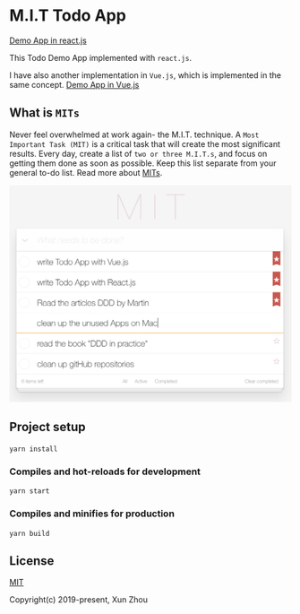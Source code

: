 # M.I.T Todo App

[Demo App in react.js](https://mit-todo-react.netlify.com/)

This Todo Demo App implemented with `react.js`.

I have also another implementation in `Vue.js`, which is implemented in the same concept.
[Demo App in Vue.js](https://mit-todo.netlify.com/)

## What is `MITs`
Never feel overwhelmed at work again- the M.I.T. technique. A `Most Important Task (MIT)` is a 
critical task that will create the most significant results. 
Every day, create a list of `two or three M.I.T.s`, and focus on getting them done as soon as 
possible. Keep this list separate from your general to-do list. Read more about [MITs](https://personalmba.com/most-important-tasks/).  


![homepage](./public/screenshot_todo.png)




## Project setup
```
yarn install
```

### Compiles and hot-reloads for development
```
yarn start
```

### Compiles and minifies for production
```
yarn build
```

## License
[MIT](http://opensource.org/licenses/MIT)


Copyright(c) 2019-present, Xun Zhou
